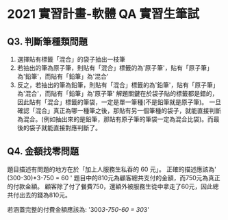 # 2021 實習計畫-軟體 QA 實習生筆試

## Q3. 判斷筆種類問題
1. 選擇貼有標籤「混合」的袋子抽出一枝筆
2. 若抽出的筆為原子筆，則貼有「混合」標籤的為'原子筆'，貼有「原子筆」為'鉛筆'，而貼有「鉛筆」為'混合'
3. 反之，若抽出的筆為鉛筆，則貼有「混合」標籤的為'鉛筆'，貼有「原子筆」為'混合'，而貼有「鉛筆」為'原子筆'
解題關鍵在於袋子貼的標籤都是錯的，因此貼有「混合」標籤的筆袋，一定是單一筆種(不是鉛筆就是原子筆)。
一旦確認「混合」真正為哪一種筆之後，那貼有另一個筆種的袋子，就能直接判斷為混合。(例如抽出來的是鉛筆，那貼有原子筆的筆袋一定為混合比袋)。而最後的袋子就能直接對應判斷了。

## Q4. 金額找零問題
題目描述有問題的地方在於「加上人服務生私吞的 60 元」。
正確的描述應該為' (300-30)*3-750 = 60 '
題目中的810元為顧客總共支付的金額，而750元為真正的付款金額。
顧客除了付了餐費750，還額外被服務生從中拿走了60元，因此總共付出去的錢為810元。

若涵蓋完整的付費金額應該為:
'300*3-750-60 = 30*3'
